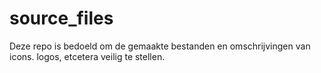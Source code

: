 # source_files
Deze repo is bedoeld om de gemaakte bestanden en omschrijvingen van icons. logos, etcetera veilig te stellen.
